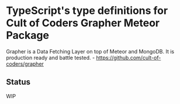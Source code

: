 # TypeScript's type definitions for Cult of Coders Grapher Meteor Package

Grapher is a Data Fetching Layer on top of Meteor and MongoDB. It is production ready and battle tested. - https://github.com/cult-of-coders/grapher
## Status
WIP



